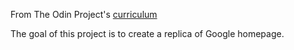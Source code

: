 From The Odin Project's [curriculum](http://www.theodinproject.com/courses/web-development-101/lessons/html-css)

The goal of this project is to create a replica of Google homepage. 
